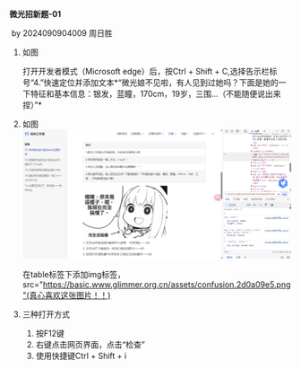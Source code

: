 **微光招新题-01**

​         by 2024090904009 周日胜

1. 如图

   打开开发者模式（Microsoft edge）后，按Ctrl + Shift + C,选择告示栏标号“4.”快速定位并添加文本*“微光娘不见啦，有人见到过她吗？下面是她的一下特征和基本信息：银发，蓝瞳，170cm，19岁，三围...（不能随便说出来捏）”*

2. 如图
   ![1&2 anwser(屏幕截图 2024-10-21 185333.png "1&2 anwser")](https://github.com/Zrr-JDI/ToEnterGlimmer_zrr/blob/main/Q_01/%E5%B1%8F%E5%B9%95%E6%88%AA%E5%9B%BE%202024-10-21%20185333.png?raw=true)      

   在table标签下添加img标签，src="https://basic.www.glimmer.org.cn/assets/confusion.2d0a09e5.png"(真心喜欢这张图片！！)

4. 三种打开方式
   1. 按F12键
   2. 右键点击网页界面，点击“检查”
   3. 使用快捷键Ctrl + Shift + i


